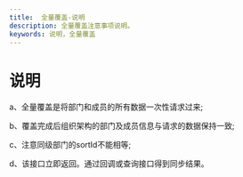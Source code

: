 ```yaml
---
title:  全量覆盖-说明
description: 全量覆盖注意事项说明。
keywords: 说明，全量覆盖
---
```


# 说明

a、全量覆盖是将部门和成员的所有数据一次性请求过来;

b、覆盖完成后组织架构的部门及成员信息与请求的数据保持一致;

c、注意同级部门的sortId不能相等;

d、该接口立即返回。通过回调或查询接口得到同步结果。